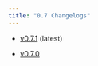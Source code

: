 ```yaml
---
title: "0.7 Changelogs"
---
```



* [v0.7.1](changelogs/changelogs/v0.7.1) (latest)

* [v0.7.0](changelogs/changelogs/v0.7.0) 

